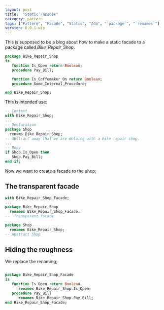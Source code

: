 ```yaml
---
layout: post
title:  "Static Facades"
category: pattern
tags: ["Pattern", "Facade", "Static", "Ada", "`package`", "`renames`"]
version: 0.0.1-wip
---
```


This is supposed to be a blog about how to make a static facade to a
package called *Bike_Repair_Shop*.

```Ada
package Bike_Repair_Shop
is
   function Is_Open return Boolean;
   procedure Pay_Bill;

   function Is_Coffemaker_On return Boolean;
   procedure Some_Internal_Procedure;

end Bike_Repair_Shop;
```

This is intended use:

```Ada
-- Context
with Bike_Repair_Shop;
...
-- Declaration
package Shop
  renams Bike_Repair_Shop;
-- Abstract away that we are delaing with a bike repair shop.
...
-- Body
if Shop.Is_Open then
   Shop.Pay_Bill;
end if;
```

Now we want to create a facade to the shop;

The transparent facade
----

```Ada
with Bike_Repair_Shop_Facade;
...
package Bike_Repair_Shop
  renames Bike_Repair_Shop_Facade;
--  Transparent facade

package Shop
  renames Bike_Repair_Shop;
-- Abstract Shop
```

Hiding the roughness
----
We replace the renaming;
```Ada

package Bike_Repair_Shop_Facade
is
   function Is_Open return Boolean
      renames Bike_Repair_Shop.Is_Open;
   procedure Pay_Bill
      renames Bike_Repair_Shop.Pay_Bill;
end Bike_Repair_Shop_Facade;
```


